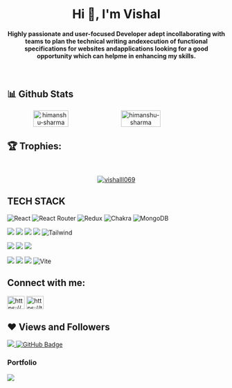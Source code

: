 <h1 align="center" >Hi 👋, I'm Vishal</h1>
<h4 align="center">
Highly passionate and user-focused Developer adept incollaborating with teams to plan the technical writing andexecution of functional specifications for websites andapplications looking for a good opportunity which can helpme in enhancing my skills.
</h4>

<br/>


## 📊 Github Stats
<div align="center" style="display: flex; flex-wrap: nowrap;">
    <img width="40%" src="https://github-readme-stats.vercel.app/api?username=Vishalll069&count_private=true&show_icons=true&theme=onedark" alt="himanshu-sharma" />
    <img width="42.4%" src="http://github-readme-streak-stats.herokuapp.com?user=vishalll069&theme=onedark&date_format=M%20j%5B%2C%20Y%5D" alt="himanshu-sharma" />
    
</div>

## 🏆 Trophies:
<br/>
<p align="center"> <a href="https://github.com/ryo-ma/github-profile-trophy"><img src="https://github-profile-trophy.vercel.app/?username=vishalll069&theme=onedark" alt="vishalll069" /></a> </p>

## TECH STACK

![React](https://img.shields.io/badge/react-%2320232a.svg?style=for-the-badge&logo=react&logoColor=%2361DAFB) ![React Router](https://img.shields.io/badge/React_Router-CA4245?style=for-the-badge&logo=react-router&logoColor=white) ![Redux](https://img.shields.io/badge/redux-%23593d88.svg?style=for-the-badge&logo=redux&logoColor=white) ![Chakra](https://img.shields.io/badge/chakra-%234ED1C5.svg?style=for-the-badge&logo=chakraui&logoColor=white) ![MongoDB](https://img.shields.io/badge/MongoDB-%234ea94b.svg?style=for-the-badge&logo=mongodb&logoColor=white)

<img src="https://img.shields.io/badge/HTML5-E34F26?style=for-the-badge&logo=html5&logoColor=white"/> <img src="https://img.shields.io/badge/CSS3-1572B6?style=for-the-badge&logo=css3&logoColor=white"/> <img src="https://img.shields.io/badge/JavaScript-323330?style=for-the-badge&logo=javascript&logoColor=F7DF1E"/> <img src="https://img.shields.io/badge/Bootstrap-563D7C?style=for-the-badge&logo=bootstrap&logoColor=white"/>  ![Tailwind](https://img.shields.io/badge/Tailwind_CSS-38B2AC?style=for-the-badge&logo=tailwind-css&logoColor=white)


<img src="https://img.shields.io/badge/Node.js-339933?style=for-the-badge&logo=nodedotjs&logoColor=white"/> <img src="https://img.shields.io/badge/Express.js-000000?style=for-the-badge&logo=express&logoColor=white"/>  <img src="https://img.shields.io/badge/java-%23ED8B00.svg?style=for-the-badge&logo=java&logoColor=white"/>


<img src="https://img.shields.io/badge/npm-CB3837?style=for-the-badge&logo=npm&logoColor=white"/> <img src="https://img.shields.io/badge/GitHub-100000?style=for-the-badge&logo=github&logoColor=white"/>  <img src="https://img.shields.io/badge/GIT-E44C30?style=for-the-badge&logo=git&logoColor=white"/> ![Vite](https://img.shields.io/badge/vite-%23646CFF.svg?style=for-the-badge&logo=vite&logoColor=white)


## Connect with me:
<p align="left">  
<a href="https://www.linkedin.com/in/vishal-durge-745275210/" target="blank"><img align="center" src="https://raw.githubusercontent.com/rahuldkjain/github-profile-readme-generator/master/src/images/icons/Social/linked-in-alt.svg" alt="https://www.linkedin.com/in/vishal-durge-745275210/" height="30" width="40" /></a> 
<a href="https://twitter.com/fullstuckVishal" target="blank"><img align="center" src="https://raw.githubusercontent.com/rahuldkjain/github-profile-readme-generator/master/src/images/icons/Social/twitter.svg" alt="https://twitter.com/fullstuckVishal" height="30" width="40" /></a>
</p>

## ❤ Views and Followers

<a href="https://github.com/vishalll069/github-profile-views-counter">
    <img src="https://komarev.com/ghpvc/?username=vishalll069">
</a>
<a href="https://github.com/vishalll069?tab=followers"><img src="https://img.shields.io/github/followers/vishalll069?label=Followers&style=social" alt="GitHub Badge"></a>

###  Portfolio
![](https://vishalll069.github.io/)







<!-- - 👋 Hi, I’m @Vishalll069
- 👀 I’m interested in Web Development
- 🌱 I’m currently learning ReactJs And Many Exciting things that Can do wonders... -->


<!---
Vishalll069/Vishalll069 is a ✨ special ✨ repository because its `README.md` (this file) appears on your GitHub profile.
You can click the Preview link to take a look at your changes.
--->
